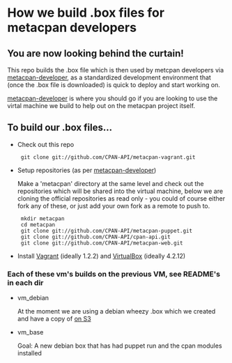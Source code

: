 # How we build .box files for metacpan developers

## You are now looking behind the curtain!

This repo builds the .box file which is then used by metcpan
developers via [metacpan-developer](https://github.com/CPAN-API/metacpan-developer),
as a standardized development environment that (once the .box file is downloaded)
is quick to deploy and start working on.

[metacpan-developer](https://github.com/CPAN-API/metacpan-developer) is where you should go if you are looking to use the virtal machine we build to help out on the metacpan project itself.

## To build our .box files...

-  Check out this repo

		git clone git://github.com/CPAN-API/metacpan-vagrant.git

-  Setup repositories (as per [metacpan-developer](https://github.com/CPAN-API/metacpan-developer))

	Make a 'metacpan' directory at the same level and check out the repositories
	which will be shared into the virtual machine, below we are cloning
	the official repositories as read only - you could of course either
	fork any of these, or just add your own fork as a remote to push to.

		mkdir metacpan
		cd metacpan
		git clone git://github.com/CPAN-API/metacpan-puppet.git
		git clone git://github.com/CPAN-API/cpan-api.git
		git clone git://github.com/CPAN-API/metacpan-web.git

- Install [Vagrant](http://downloads.vagrantup.com/) (ideally 1.2.2) and [VirtualBox](https://www.virtualbox.org/wiki/Downloads) (ideally 4.2.12)

### Each of these vm's builds on the previous VM, see README's in each dir

- vm_debian

	At the moment we are using a debian wheezy .box 
	which we created and have a copy of [on S3](http://mcvbox.s3-website-us-east-1.amazonaws.com/)

- vm_base

	Goal: A new debian box that has had puppet run and the cpan modules installed
